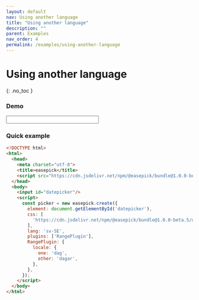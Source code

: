 ```yaml
---
layout: default
nav: Using another language
title: "Using another language"
description: ""
parent: Examples
nav_order: 4
permalink: /examples/using-another-language
---
```


# Using another language
{: .no_toc }

### Demo

<input id="eg-lang" class="form-control demo-wrapper" data-cfg="eglang" style="width: 250px;"/>

### Quick example

```html
<!DOCTYPE html>
<html>
  <head>
    <meta charset="utf-8">
    <title>easepick</title>
    <script src="https://cdn.jsdelivr.net/npm/@easepick/bundle@1.0.0-beta.5/dist/index.umd.min.js"></script>
  </head>
  <body>
    <input id="datepicker"/>
    <script>
      const picker = new easepick.create({
        element: document.getElementById('datepicker'),
        css: [
          'https://cdn.jsdelivr.net/npm/@easepick/bundle@1.0.0-beta.5/dist/index.css',
        ],
        lang: 'sv-SE',
        plugins: ['RangePlugin'],
        RangePlugin: {
          locale: {
            one: 'dag',
            other: 'dagar',
          },
        },
      });
    </script>
  </body>
</html>
```